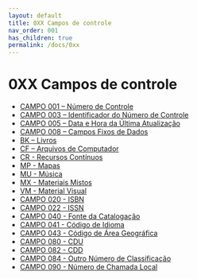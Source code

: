 ```yaml
---
layout: default
title: 0XX Campos de controle
nav_order: 001
has_children: true
permalink: /docs/0xx
---
```


# 0XX Campos de controle

<ul>
    <li><a href="#">CAMPO 001 – Número de Controle</a></li>
    <li><a href="#">CAMPO 003 – Identificador do Número de Controle</a></li>
    <li><a href="#">CAMPO 005 – Data e Hora da Última Atualização</a></li>
    <li><a href="#">CAMPO 008 – Campos Fixos de Dados</a></li>
    <li><a href="#">BK – Livros</a></li>
    <li><a href="#">CF – Arquivos de Computador</a></li>
    <li><a href="#">CR - Recursos Contínuos</a></li>
    <li><a href="#">MP - Mapas</a></li>
    <li><a href="#">MU - Música</a></li>
    <li><a href="#">MX - Materiais Mistos</a></li>
    <li><a href="#">VM - Material Visual</a></li>
    <li><a href="#">CAMPO 020 - ISBN</a></li>
    <li><a href="#">CAMPO 022 - ISSN</a></li>
    <li><a href="#">CAMPO 040 - Fonte da Catalogação</a></li>
    <li><a href="#">CAMPO 041 - Código de Idioma</a></li>
    <li><a href="#">CAMPO 043 - Código de Área Geográfica</a></li>
    <li><a href="#">CAMPO 080 - CDU</a></li>
    <li><a href="#">CAMPO 082 - CDD </a></li>
    <li><a href="#">CAMPO 084 - Outro Número de Classificação</a></li>
    <li><a href="#">CAMPO 090 - Número de Chamada Local</a></li>
</ul>